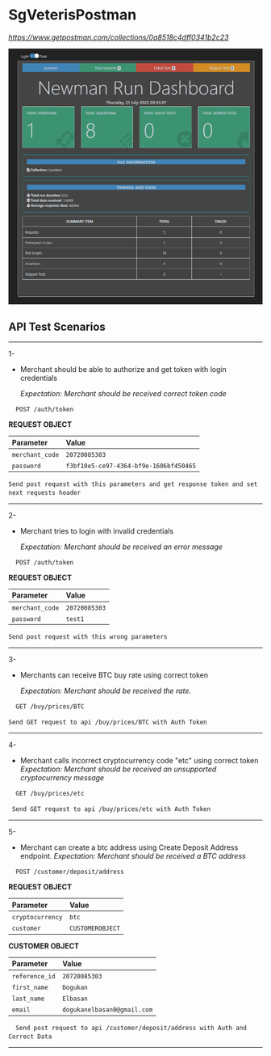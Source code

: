 # SgVeterisPostman
_https://www.getpostman.com/collections/0a8518c4dff0341b2c23_

![](newman.png) 
## API Test Scenarios


---

1-
- Merchant should be able to authorize and get token with login credentials

  _Expectation: Merchant should be received correct token code_


```http
  POST /auth/token
```


**REQUEST OBJECT**

| Parameter        | Value         | 
|:----------------|:--------------|
| `merchant_code` | `20720085303` | 
| `password`      | `f3bf10e5-ce97-4364-bf9e-1606bf450465`       |

`Send post request with this parameters and get response token and set next requests header
`


---
2-
- Merchant tries to login with invalid credentials

  _Expectation: Merchant should be received an error message_

```http
  POST /auth/token
```
**REQUEST OBJECT**

| Parameter        | Value         | 
|:----------------|:--------------|
| `merchant_code` | `20720085303` | 
| `password`      | `test1`       |

`Send post request with this wrong parameters
`


---
3-
- Merchants can receive BTC buy rate using correct token

  _Expectation: Merchant should be received the rate._

```http
  GET /buy/prices/BTC
```
`Send GET request to api /buy/prices/BTC with Auth Token
`




---
4-
- Merchant calls incorrect cryptocurrency code "etc" using correct token
  _Expectation: Merchant should be received an unsupported cryptocurrency message_


```http
  GET /buy/prices/etc
```
`  Send GET request to api /buy/prices/etc with Auth Token
`


---
5-
- Merchant can create a btc address using Create Deposit Address endpoint.
  _Expectation: Merchant should be received a BTC address_



```http
  POST /customer/deposit/address
```


**REQUEST OBJECT**

| Parameter        | Value            | 
|:----------------|:-----------------|
| `cryptocurrency` | `btc`            | 
| `customer`      | `CUSTOMEROBJECT` |



**CUSTOMER OBJECT**

| Parameter        | Value            | 
|:----------------|:-----------------|
| `reference_id` | `20720085303`            | 
| `first_name`      | `Dogukan` |
| `last_name`      | `Elbasan` |
| `email`      | `dogukanelbasan0@gmail.com` |


`  Send post request to api /customer/deposit/address with Auth and Correct Data`

---
